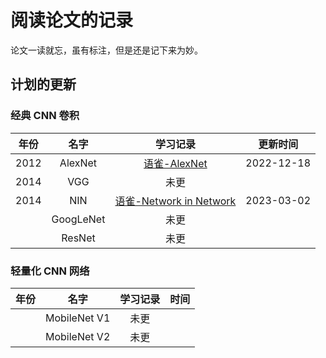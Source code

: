 # 阅读论文的记录

论文一读就忘，虽有标注，但是还是记下来为妙。

## 计划的更新

### 经典 CNN 卷积

| 年份 |   名字   |                                       学习记录                                       | 更新时间   |
| ---- | :-------: | :----------------------------------------------------------------------------------: | ---------- |
| 2012 |  AlexNet  |    [语雀-AlexNet](https://www.yuque.com/shuoouba/deeplearning/syg020gvb5m1c2k9 "None")    | 2022-12-18 |
| 2014 |    VGG    |                                         未更                                         |            |
| 2014 |    NIN    | [语雀-Network in Network](https://www.yuque.com/shuoouba/deeplearning/hwp2vtzcn5oo0abm) | 2023-03-02 |
|      | GoogLeNet |                                         未更                                         |            |
|      |  ResNet  |                                         未更                                         |            |

### 轻量化 CNN 网络

| 年份 |     名字     | 学习记录 | 时间 |
| ---- | :----------: | :------: | ---- |
|      | MobileNet V1 |   未更   |      |
|      | MobileNet V2 |   未更   |      |
